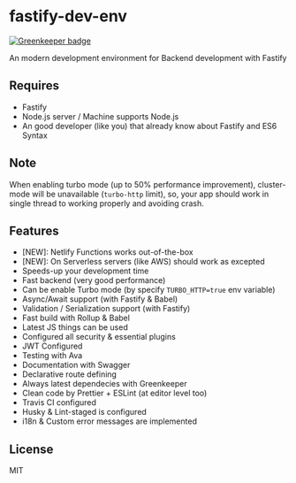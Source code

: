 # fastify-dev-env

[![Greenkeeper badge](https://badges.greenkeeper.io/dalisoft/fastify-dev-env.svg)](https://greenkeeper.io/)

An modern development environment for Backend development with Fastify

## Requires

- Fastify
- Node.js server / Machine supports Node.js
- An good developer (like you) that already know about Fastify and ES6 Syntax

## Note

When enabling turbo mode (up to 50% performance improvement), cluster-mode will be unavailable (`turbo-http` limit), so, your app should work in single thread to working properly and avoiding crash.

## Features

- [NEW]: Netlify Functions works out-of-the-box
- [NEW]: On Serverless servers (like AWS) should work as excepted
- Speeds-up your development time
- Fast backend (very good performance)
- Can be enable Turbo mode (by specify `TURBO_HTTP=true` env variable)
- Async/Await support (with Fastify & Babel)
- Validation / Serialization support (with Fastify)
- Fast build with Rollup & Babel
- Latest JS things can be used
- Configured all security & essential plugins
- JWT Configured
- Testing with Ava
- Documentation with Swagger
- Declarative route defining
- Always latest dependecies with Greenkeeper
- Clean code by Prettier + ESLint (at editor level too)
- Travis CI configured
- Husky & Lint-staged is configured
- i18n & Custom error messages are implemented

## License

MIT
